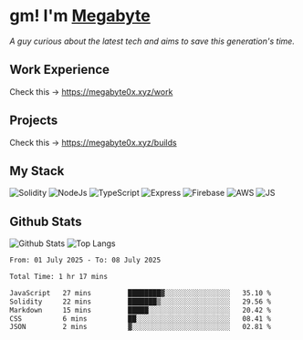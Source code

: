 # gm! I'm [Megabyte](https://megabyte0x.xyz/)

*A guy curious about the latest tech and aims to save this generation's time.*

## Work Experience

Check this -> https://megabyte0x.xyz/work

## Projects

Check this -> https://megabyte0x.xyz/builds

## My Stack

![Solidity](https://img.shields.io/badge/solidity-grey?style=for-the-badge&logo=solidity&logoColor=Green)
![NodeJs](https://img.shields.io/badge/NODE_JS-grey?style=for-the-badge&logo=nodedotjs&logoColor=Green)
![TypeScript](https://img.shields.io/badge/TS-grey?style=for-the-badge&logo=typescript&logoColor=Green)
![Express](https://img.shields.io/badge/EXPRESS-grey?style=for-the-badge&logo=EXPRESS&logoColor=Green)
![Firebase](https://img.shields.io/badge/EXPRESS-grey?style=for-the-badge&logo=EXPRESS&logoColor=Green)
![AWS](https://img.shields.io/badge/AWS-grey?style=for-the-badge&logo=amazonaws&logoColor=Yellow)
![JS](https://img.shields.io/badge/JS-grey?style=for-the-badge&logo=javascript&logoColor=Green)

## Github Stats

![Github Stats](https://github-readme-stats.vercel.app/api?username=megabyte0x&show_icons=true&theme=dark&hide_border=true&bg_color=0D1117) ![Top Langs](https://github-readme-stats.vercel.app/api/top-langs/?username=megabyte0x&layout=compact&theme=dark)

<!--START_SECTION:waka-->

```txt
From: 01 July 2025 - To: 08 July 2025

Total Time: 1 hr 17 mins

JavaScript   27 mins         ████████▓░░░░░░░░░░░░░░░░   35.10 %
Solidity     22 mins         ███████▒░░░░░░░░░░░░░░░░░   29.56 %
Markdown     15 mins         █████░░░░░░░░░░░░░░░░░░░░   20.42 %
CSS          6 mins          ██░░░░░░░░░░░░░░░░░░░░░░░   08.41 %
JSON         2 mins          ▓░░░░░░░░░░░░░░░░░░░░░░░░   02.81 %
```

<!--END_SECTION:waka-->


